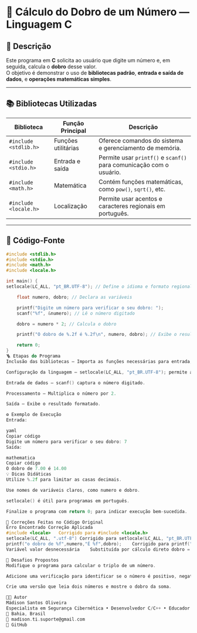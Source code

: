 # 🧮 Cálculo do Dobro de um Número — Linguagem C

## 📘 Descrição
Este programa em **C** solicita ao usuário que digite um número e, em seguida, calcula o **dobro** desse valor.  
O objetivo é demonstrar o uso de **bibliotecas padrão**, **entrada e saída de dados**, e **operações matemáticas simples**.

---

## 📚 Bibliotecas Utilizadas

| Biblioteca | Função Principal | Descrição |
|-------------|------------------|------------|
| `#include <stdlib.h>` | Funções utilitárias | Oferece comandos do sistema e gerenciamento de memória. |
| `#include <stdio.h>` | Entrada e saída | Permite usar `printf()` e `scanf()` para comunicação com o usuário. |
| `#include <math.h>` | Matemática | Contém funções matemáticas, como `pow()`, `sqrt()`, etc. |
| `#include <locale.h>` | Localização | Permite usar acentos e caracteres regionais em português. |

---

## 🧠 Código-Fonte

```c
#include <stdlib.h>
#include <stdio.h>
#include <math.h>
#include <locale.h>

int main() {
setlocale(LC_ALL, "pt_BR.UTF-8"); // Define o idioma e formato regional

    float numero, dobro; // Declara as variáveis

    printf("Digite um número para verificar o seu dobro: ");
    scanf("%f", &numero); // Lê o número digitado

    dobro = numero * 2; // Calcula o dobro

    printf("O dobro de %.2f é %.2f\n", numero, dobro); // Exibe o resultado

    return 0;
}
🪜 Etapas do Programa
Inclusão das bibliotecas — Importa as funções necessárias para entrada, saída e manipulação de dados.

Configuração da linguagem — setlocale(LC_ALL, "pt_BR.UTF-8"); permite acentuação.

Entrada de dados — scanf() captura o número digitado.

Processamento — Multiplica o número por 2.

Saída — Exibe o resultado formatado.

⚙️ Exemplo de Execução
Entrada:

yaml
Copiar código
Digite um número para verificar o seu dobro: 7
Saída:

mathematica
Copiar código
O dobro de 7.00 é 14.00
💡 Dicas Didáticas
Utilize %.2f para limitar as casas decimais.

Use nomes de variáveis claros, como numero e dobro.

setlocale() é útil para programas em português.

Finalize o programa com return 0; para indicar execução bem-sucedida.

🧾 Correções Feitas no Código Original
Erro Encontrado	Correção Aplicada
#include <locale>	Corrigido para #include <locale.h>
setlocale(LC_ALL, ".utf-8")	Corrigido para setlocale(LC_ALL, "pt_BR.UTF-8")
printf("o dobro de %f",numero,"É %f",dobro);	Corrigido para printf("O dobro de %.2f é %.2f", numero, dobro);
Variável valor desnecessária	Substituída por cálculo direto dobro = numero * 2;

🧮 Desafios Propostos
Modifique o programa para calcular o triplo de um número.

Adicione uma verificação para identificar se o número é positivo, negativo ou zero.

Crie uma versão que leia dois números e mostre o dobro da soma.

👨‍💻 Autor
Mádison Santos Oliveira
Especialista em Segurança Cibernética • Desenvolvedor C/C++ • Educador Tecnológico
📍 Bahia, Brasil
📧 madison.ti.suporte@gmail.com
🔗 GitHub
